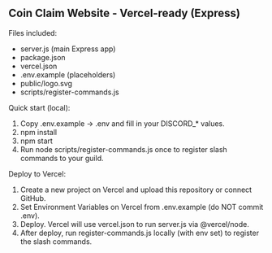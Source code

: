 Coin Claim Website - Vercel-ready (Express)
------------------------------------------

Files included:
- server.js (main Express app)
- package.json
- vercel.json
- .env.example (placeholders)
- public/logo.svg
- scripts/register-commands.js

Quick start (local):
1. Copy .env.example -> .env and fill in your DISCORD_* values.
2. npm install
3. npm start
4. Run node scripts/register-commands.js once to register slash commands to your guild.

Deploy to Vercel:
1. Create a new project on Vercel and upload this repository or connect GitHub.
2. Set Environment Variables on Vercel from .env.example (do NOT commit .env).
3. Deploy. Vercel will use vercel.json to run server.js via @vercel/node.
4. After deploy, run register-commands.js locally (with env set) to register the slash commands.